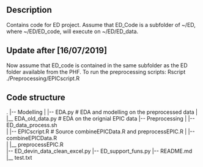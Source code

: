 ## Description

Contains code for ED project. Assume that ED_Code is a subfolder of ~/ED, where ~/ED/ED_code, will execute on ~/ED/ED_data.

## Update after [16/07/2019]

Now assume that ED_code is contained in the same subfolder as the ED folder available from the PHF. To run the preprocessing scripts:
  Rscript ./Preprocessing/EPICscript.R

## Code structure
.
|-- Modelling 
|   |-- EDA.py                   # EDA and modelling on the preprocessed data
|   |__ EDA_old_data.py          # EDA on the orignial EPIC data
|-- Preprocessing
|   |-- ED_data_process.sh     
|   |-- EPICscript.R             # Source combineEPICData.R and preprocessEPIC.R
|   |-- combineEPICData.R        
|   |__ preprocessEPIC.R  
|-- ED_devin_data_clean_excel.py
|-- ED_support_funs.py
|-- README.md
|__ test.txt


